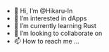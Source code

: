 - 👋 Hi, I’m @Hikaru-In
- 👀 I’m interested in dApps
- 🌱 I’m currently learning Rust
- 💞️ I’m looking to collaborate on 
- 📫 How to reach me ...

<!---
Hikaru-In/Hikaru-In is a ✨ special ✨ repository because its `README.md` (this file) appears on your GitHub profile.
You can click the Preview link to take a look at your changes.
--->
